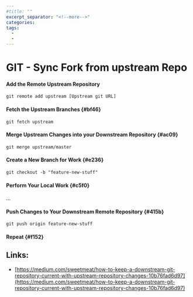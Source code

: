 ```yaml
---
#title: ""
excerpt_separator: "<!--more-->"
categories:
tags:
  - 
  - 
---
```



# GIT - Sync Fork from upstream Repo

#### Add the Remote Upstream Repository

```
git remote add upstream [Upstream git URL]
```

#### Fetch the Upstream Branches {#bf46}

```
git fetch upstream
```

#### Merge Upstream Changes into your Downstream Repository {#ac09}

```
git merge upstream/master
```

#### Create a New Branch for Work {#e236}

```
git checkout -b "feature-new-stuff"
```

#### Perform Your Local Work {#c5f0}

...

#### Push Changes to Your Downstream Remote Repository {#415b}

```
git push origin feature-new-stuff
```

#### Repeat {#f152}



## Links:

* [https://medium.com/sweetmeat/how-to-keep-a-downstream-git-repository-current-with-upstream-repository-changes-10b76fad6d97](https://medium.com/sweetmeat/how-to-keep-a-downstream-git-repository-current-with-upstream-repository-changes-10b76fad6d97)



